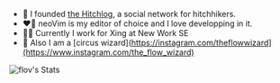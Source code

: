 - 🔭 I founded [the Hitchlog](https://github.com/flov/hitchlog-nextjs), a social network for hitchhikers.
- ❤️‍🔥 neoVim is my editor of choice and I love developping in it.
- 👨‍💻 Currently I work for Xing at New Work SE
- 🎪 Also I am a [circus wizard](https://instagram.com/theflowwizard](https://www.instagram.com/the_flow_wizard)

![flov's Stats](https://github-readme-stats.vercel.app/api?username=flov&theme=tokyonight&show_icons=true&hide_border=true&count_private=true)
